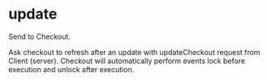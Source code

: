 # update

<include from="Snippets-CheckoutAPI.md" element-id="snippet-header" />

Send to Checkout.

Ask checkout to refresh after an update with updateCheckout request from Client (server). Checkout will automatically perform events lock before execution and unlock after execution.

